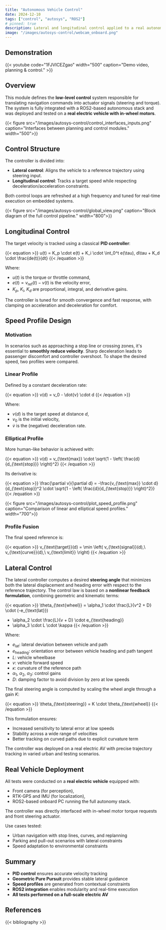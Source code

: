 ```yaml
---
title: "Autonomous Vehicle Control"
date: 2024-12-10
tags: ["control", "autosys", "ROS2"]
# pinned: true
description: Lateral and longitudinal control applied to a real autonomous vehicle. Connected to a navigation layer.
image: "/images/autosys-control/webcam_onboard.png"
---
```


## Demonstration 

{{< youtube code="1FJVICEZgao" width="500" caption="Demo video, planning & control." >}}

## Overview

This module defines the **low-level control** system responsible for translating navigation commands into actuator signals (steering and torque). The system is fully integrated with a ROS2-based autonomous stack and was deployed and tested on a **real electric vehicle with in-wheel motors**.

{{< figure src="/images/autosys-control/control_interfaces_inputs.png" caption="Interfaces between planning and control modules." width="500">}}

## Control Structure

The controller is divided into:

- **Lateral control**: Aligns the vehicle to a reference trajectory using steering input.
- **Longitudinal control**: Tracks a target speed while respecting deceleration/acceleration constraints.

Both control loops are refreshed at a high frequency and tuned for real-time execution on embedded systems.

{{< figure src="/images/autosys-control/global_view.png" caption="Block diagram of the full control pipeline." width="800">}}

## Longitudinal Control

The target velocity is tracked using a classical **PID controller**:

{{< equation >}}
u(t) = K_p \cdot e(t) + K_i \cdot \int_0^t e(\tau)\, d\tau + K_d \cdot \frac{de(t)}{dt}
{{< /equation >}}

Where:

- $u(t)$ is the torque or throttle command,
- $e(t) = v_{\text{ref}}(t) - v(t)$ is the velocity error,
- $K_p$, $K_i$, $K_d$ are proportional, integral, and derivative gains.

The controller is tuned for smooth convergence and fast response, with clamping on acceleration and deceleration for comfort.

## Speed Profile Design

### Motivation

In scenarios such as approaching a stop line or crossing zones, it's essential to **smoothly reduce velocity**. Sharp deceleration leads to passenger discomfort and controller overshoot. To shape the desired speed, two profiles were compared.

### Linear Profile

Defined by a constant deceleration rate:

{{< equation >}}
v(d) = v_0 - \dot{v} \cdot d
{{< /equation >}}

Where:

- $v(d)$ is the target speed at distance $d$,
- $v_0$ is the initial velocity,
- $\dot{v}$ is the (negative) deceleration rate.

### Elliptical Profile

More human-like behavior is achieved with:

{{< equation >}}
v(d) = v_{\text{max}} \cdot \sqrt{1 - \left( \frac{d}{d_{\text{stop}}} \right)^2}
{{< /equation >}}

Its derivative is:

{{< equation >}}
\frac{\partial v}{\partial d} = -\frac{v_{\text{max}} \cdot d}{d_{\text{stop}}^2 \cdot \sqrt{1 - \left( \frac{d}{d_{\text{stop}}} \right)^2}}
{{< /equation >}}

{{< figure src="/images/autosys-control/plot_speed_profile.png" caption="Comparison of linear and elliptical speed profiles." width="700">}}

### Profile Fusion

The final speed reference is:

{{< equation >}}
v_{\text{target}}(d) = \min \left( v_{\text{signal}}(d),\ v_{\text{curve}}(d),\ v_{\text{limit}} \right)
{{< /equation >}}

## Lateral Control

The lateral controller computes a desired **steering angle** that minimizes both the lateral displacement and heading error with respect to the reference trajectory. The control law is based on a **nonlinear feedback formulation**, combining geometric and kinematic terms:

{{< equation >}}
\theta_{\text{wheel}} = \alpha_1 \cdot \frac{L}{v^2 + D} \cdot (-e_{\text{lat}}) 
+ \alpha_2 \cdot \frac{L}{v + D} \cdot e_{\text{heading}} 
+ \alpha_3 \cdot L \cdot \kappa
{{< /equation >}}

Where:

- $e_{\text{lat}}$: lateral deviation between vehicle and path
- $e_{\text{heading}}$: orientation error between vehicle heading and path tangent
- $L$: vehicle wheelbase
- $v$: vehicle forward speed
- $\kappa$: curvature of the reference path
- $\alpha_1$, $\alpha_2$, $\alpha_3$: control gains
- $D$: damping factor to avoid division by zero at low speeds

The final steering angle is computed by scaling the wheel angle through a gain $K$:

{{< equation >}}
\theta_{\text{steering}} = K \cdot \theta_{\text{wheel}}
{{< /equation >}}

This formulation ensures:

- Increased sensitivity to lateral error at low speeds
- Stability across a wide range of velocities
- Better tracking on curved paths due to explicit curvature term

The controller was deployed on a real electric AV with precise trajectory tracking in varied urban and testing scenarios.


## Real Vehicle Deployment

All tests were conducted on a **real electric vehicle** equipped with:

- Front camera (for perception),
- RTK-GPS and IMU (for localization),
- ROS2-based onboard PC running the full autonomy stack.

The controller was directly interfaced with in-wheel motor torque requests and front steering actuator.

Use cases tested:

- Urban navigation with stop lines, curves, and replanning
- Parking and pull-out scenarios with lateral constraints
- Speed adaptation to environmental constraints

## Summary

- **PID control** ensures accurate velocity tracking
- **Geometric Pure Pursuit** provides stable lateral guidance
- **Speed profiles** are generated from contextual constraints
- **ROS2 integration** enables modularity and real-time execution
- **All tests performed on a full-scale electric AV**

## References

{{< bibliography >}}
